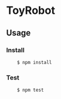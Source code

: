 
# ToyRobot

## Usage

### Install

```console
    $ npm install
```

### Test

```console
    $ npm test
```
